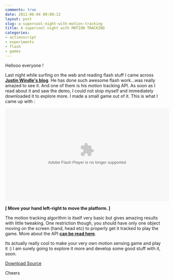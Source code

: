 ```yaml
---
comments: true
date: 2011-06-04 09:09:13
layout: post
slug: a-supercool-night-with-motion-tracking
title: A supercool night with MOTION TRACKING
categories:
- actionscript
- experiments
- flash
- games
---
```


Hellooo everyone !

Last night while surfing on the web and reading flash stuff I came across [**Justin Windle's blog**](http://blog.soulwire.co.uk). He has done such awesome flash work...was really amazed to see it. And one of them is his motion tracking API. As soon as I read about it and saw the demo, I could not stop myself and immediately downloaded it to explore more. I made a small game out of it. This is what I came up with :

<object data="/uploads/2011/motionpong.swf" type="application/x-shockwave-flash" width="530" height="300" >
</object>

**[ Move your hand left-right to move the platform. ]**

The motion tracking algorithm is itself very basic but gives amazing results with little tweaking. One restriction though, you should have only one object moving on the screen (hand, head etc) to properly get it tracked to play the game. More about the API **[can be read here](http://blog.soulwire.co.uk/code/actionscript-3/webcam-motion-detection-tracking)**.

Its actually really cool to make your very own motion sensing game and play it :) I am surely going to explore it more and develop some good stuff with it, soon.

<a href="/uploads/2011/motion_pong.rar" target="_blank" class="button button-big">Download Source</a>


Cheers